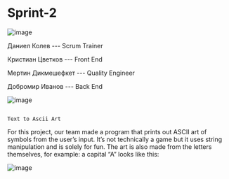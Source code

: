 # Sprint-2



 ![image](https://user-images.githubusercontent.com/63903998/109425158-aeb25700-79ef-11eb-9073-c56d1be93c89.png)

                                              
                                              
                                              
                                              
                                              
 Даниел Колев --- Scrum Trainer
 
 Кристиaн Цветков --- Front End
 
 Mертин Дикмешефкет --- Quality Engineer
 
 Добромир Иванов --- Back End







![image](https://user-images.githubusercontent.com/63903998/109425556-73188c80-79f1-11eb-8da5-bd1a78b54980.png)  


                                                                           	Text to Ascii Art
For this project, our team made a program that prints out ASCII art of symbols from the user’s input. It’s not technically a game but it uses string manipulation and is solely for fun. The art is also made from the letters themselves, for example: a capital “A” looks like this:

![image](https://user-images.githubusercontent.com/63903998/109430986-ba604680-7a0c-11eb-8d45-280a92bd8aa8.png)












